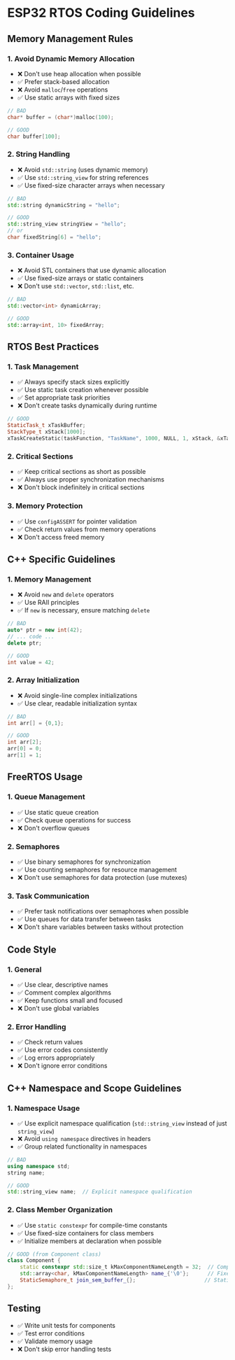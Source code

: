 # ESP32 RTOS Coding Guidelines

## Memory Management Rules

### 1. Avoid Dynamic Memory Allocation
- ❌ Don't use heap allocation when possible
- ✅ Prefer stack-based allocation
- ❌ Avoid `malloc`/`free` operations
- ✅ Use static arrays with fixed sizes

```cpp
// BAD
char* buffer = (char*)malloc(100);

// GOOD
char buffer[100];
```

### 2. String Handling
- ❌ Avoid `std::string` (uses dynamic memory)
- ✅ Use `std::string_view` for string references
- ✅ Use fixed-size character arrays when necessary

```cpp
// BAD
std::string dynamicString = "hello";

// GOOD
std::string_view stringView = "hello";
// or
char fixedString[6] = "hello";
```

### 3. Container Usage
- ❌ Avoid STL containers that use dynamic allocation
- ✅ Use fixed-size arrays or static containers
- ❌ Don't use `std::vector`, `std::list`, etc.

```cpp
// BAD
std::vector<int> dynamicArray;

// GOOD
std::array<int, 10> fixedArray;
```

## RTOS Best Practices

### 1. Task Management
- ✅ Always specify stack sizes explicitly
- ✅ Use static task creation whenever possible
- ✅ Set appropriate task priorities
- ❌ Don't create tasks dynamically during runtime

```cpp
// GOOD
StaticTask_t xTaskBuffer;
StackType_t xStack[1000];
xTaskCreateStatic(taskFunction, "TaskName", 1000, NULL, 1, xStack, &xTaskBuffer);
```

### 2. Critical Sections
- ✅ Keep critical sections as short as possible
- ✅ Always use proper synchronization mechanisms
- ❌ Don't block indefinitely in critical sections

### 3. Memory Protection
- ✅ Use `configASSERT` for pointer validation
- ✅ Check return values from memory operations
- ❌ Don't access freed memory

## C++ Specific Guidelines

### 1. Memory Management
- ❌ Avoid `new` and `delete` operators
- ✅ Use RAII principles
- ✅ If `new` is necessary, ensure matching `delete`

```cpp
// BAD
auto* ptr = new int(42);
// ... code ...
delete ptr;

// GOOD
int value = 42;
```

### 2. Array Initialization
- ❌ Avoid single-line complex initializations
- ✅ Use clear, readable initialization syntax

```cpp
// BAD
int arr[] = {0,1};

// GOOD
int arr[2];
arr[0] = 0;
arr[1] = 1;
```

## FreeRTOS Usage

### 1. Queue Management
- ✅ Use static queue creation
- ✅ Check queue operations for success
- ❌ Don't overflow queues

### 2. Semaphores
- ✅ Use binary semaphores for synchronization
- ✅ Use counting semaphores for resource management
- ❌ Don't use semaphores for data protection (use mutexes)

### 3. Task Communication
- ✅ Prefer task notifications over semaphores when possible
- ✅ Use queues for data transfer between tasks
- ❌ Don't share variables between tasks without protection

## Code Style

### 1. General
- ✅ Use clear, descriptive names
- ✅ Comment complex algorithms
- ✅ Keep functions small and focused
- ❌ Don't use global variables

### 2. Error Handling
- ✅ Check return values
- ✅ Use error codes consistently
- ✅ Log errors appropriately
- ❌ Don't ignore error conditions

## C++ Namespace and Scope Guidelines

### 1. Namespace Usage
- ✅ Use explicit namespace qualification (`std::string_view` instead of just `string_view`)
- ❌ Avoid `using namespace` directives in headers
- ✅ Group related functionality in namespaces

```cpp
// BAD
using namespace std;
string name;

// GOOD
std::string_view name;  // Explicit namespace qualification
```

### 2. Class Member Organization
- ✅ Use `static constexpr` for compile-time constants
- ✅ Use fixed-size containers for class members
- ✅ Initialize members at declaration when possible

```cpp
// GOOD (from Component class)
class Component {
    static constexpr std::size_t kMaxComponentNameLength = 32;  // Compile-time constant
    std::array<char, kMaxComponentNameLength> name_{'\0'};      // Fixed-size array
    StaticSemaphore_t join_sem_buffer_{};                      // Static allocation
};
```

## Testing
- ✅ Write unit tests for components
- ✅ Test error conditions
- ✅ Validate memory usage
- ❌ Don't skip error handling tests
